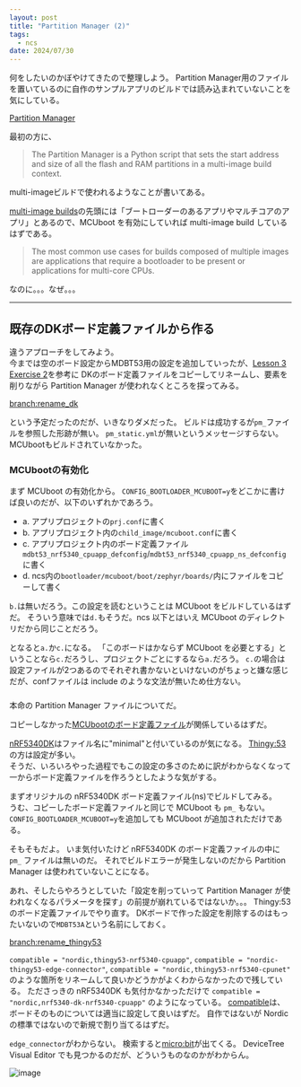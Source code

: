 ```yaml
---
layout: post
title: "Partition Manager (2)"
tags:
  - ncs
date: 2024/07/30
---
```


何をしたいのかぼやけてきたので整理しよう。
Partition Manager用のファイルを置いているのに自作のサンプルアプリのビルドでは読み込まれていないことを気にしている。

[Partition Manager](https://docs.nordicsemi.com/bundle/ncs-2.6.1/page/nrf/scripts/partition_manager/partition_manager.html#build_system)

最初の方に、

> The Partition Manager is a Python script that sets the start address and size of all the flash and RAM partitions in a multi-image build context.

multi-imageビルドで使われるようなことが書いてある。

[multi-image builds](https://docs.nordicsemi.com/bundle/ncs-2.6.1/page/nrf/config_and_build/multi_image.html)の先頭には「ブートローダーのあるアプリやマルチコアのアプリ」とあるので、MCUboot を有効にしていれば multi-image build しているはずである。

> The most common use cases for builds composed of multiple images are applications that require a bootloader to be present or applications for multi-core CPUs.

なのに。。。なぜ。。。

----

## 既存のDKボード定義ファイルから作る

違うアプローチをしてみよう。  
今までは空のボード設定からMDBT53用の設定を追加していったが、[Lesson 3 Exercise 2](https://academy.nordicsemi.com/courses/nrf-connect-sdk-intermediate/lessons/lesson-3-adding-custom-board-support/topic/exercise-2-5/)を参考に DKのボード定義ファイルをコピーしてリネームし、要素を削りながら Partition Manager が使われなくところを探ってみる。

[branch:rename_dk](https://github.com/hirokuma/ncs-blinky-sample/tree/d618557b0bca6b6f5f5e7856e30e013060f35ffd/boards/arm/mdbt53_nrf5340)

という予定だったのだが、いきなりダメだった。
ビルドは成功するが`pm_`ファイルを参照した形跡が無い。
`pm_static.yml`が無いというメッセージすらない。
MCUbootもビルドされていなかった。

### MCUbootの有効化

まず MCUboot の有効化から。
`CONFIG_BOOTLOADER_MCUBOOT=y`をどこかに書けば良いのだが、以下のいずれかであろう。

* a. アプリプロジェクトの`prj.conf`に書く
* b. アプリプロジェクト内の`child_image/mcuboot.conf`に書く
* c. アプリプロジェクト内のボード定義ファイル`mdbt53_nrf5340_cpuapp_defconfig`/`mdbt53_nrf5340_cpuapp_ns_defconfig`に書く
* d. ncs内の`bootloader/mcuboot/boot/zephyr/boards/`内にファイルをコピーして書く

`b.`は無いだろう。この設定を読むということは MCUboot をビルドしているはずだ。
そういう意味では`d.`もそうだ。ncs 以下とはいえ MCUboot のディレクトリだから同じことだろう。

となると`a.`か`c.`になる。
「このボードはかならず MCUboot を必要とする」ということなら`c.`だろうし、プロジェクトごとにするなら`a.`だろう。
`c.`の場合は設定ファイルが2つあるのでそれぞれ書かないといけないのがちょっと嫌な感じだが、confファイルは include のような文法が無いため仕方ない。

### 

本命の Partition Manager ファイルについてだ。

コピーしなかった[MCUbootのボード定義ファイル](https://github.com/nrfconnect/sdk-mcuboot/tree/v2.0.99-ncs1-1/boot/zephyr/boards)が関係しているはずだ。

[nRF5340DK](https://github.com/nrfconnect/sdk-mcuboot/blob/v2.0.99-ncs1-1/boot/zephyr/boards/nrf5340dk_nrf5340_cpuapp_minimal.conf)はファイル名に"minimal"と付いているのが気になる。
[Thingy:53](https://github.com/nrfconnect/sdk-mcuboot/blob/v2.0.99-ncs1-1/boot/zephyr/boards/thingy53_nrf5340_cpuapp.conf)の方は設定が多い。  
そうだ、いろいろやった過程でもこの設定の多さのために訳がわからなくなって一からボード定義ファイルを作ろうとしたような気がする。

まずオリジナルの nRF5340DK ボード定義ファイル(ns)でビルドしてみる。  
うむ、コピーしたボード定義ファイルと同じで MCUboot も `pm_` もない。
`CONFIG_BOOTLOADER_MCUBOOT=y`を追加しても MCUboot が追加されただけである。

そもそもだよ。
いま気付いたけど nRF5340DK のボード定義ファイルの中に `pm_` ファイルは無いのだ。
それでビルドエラーが発生しないのだから Partition Manager は使われていないことになる。

あれ、そしたらやろうとしていた「設定を削っていって Partition Manager が使われなくなるパラメータを探す」の前提が崩れているではないか。。。
Thingy:53のボード定義ファイルでやり直す。
DKボードで作った設定を削除するのはもったいないので`MDBT53A`という名前にしておく。

[branch:rename_thingy53](https://github.com/hirokuma/ncs-blinky-sample/tree/d2f57a860e6536ba1934bca2d85a16ec7b9481fb/boards/arm/mdbt53a_nrf5340)

`compatible = "nordic,thingy53-nrf5340-cpuapp"`, `compatible = "nordic-thingy53-edge-connector"`, `compatible = "nordic,thingy53-nrf5340-cpunet"` のような箇所をリネームして良いかどうかがよくわからなかったので残している。
たださっきの nRF5340DK も気付かなかっただけで `compatible = "nordic,nrf5340-dk-nrf5340-cpuapp"` のようになっている。
[compatible](https://docs.nordicsemi.com/bundle/ncs-2.6.1/page/zephyr/build/dts/bindings-syntax.html#compatible)は、ボードそのものについては適当に設定して良いはずだ。
自作ではないが Nordic の標準ではないので新規で割り当てるはずだ。

`edge_connector`がわからない。
検索すると[micro:bit](https://tech.microbit.org/hardware/edgeconnector/)が出てくる。
DeviceTree Visual Editor でも見つかるのだが、どういうものなのかがわからん。

![image](20240730a-1.png)
